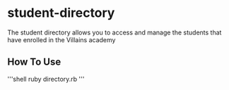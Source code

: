 # student-directory
The student directory allows you to access and manage the students that have enrolled in the Villains academy

## How To Use
'''shell
ruby directory.rb
'''